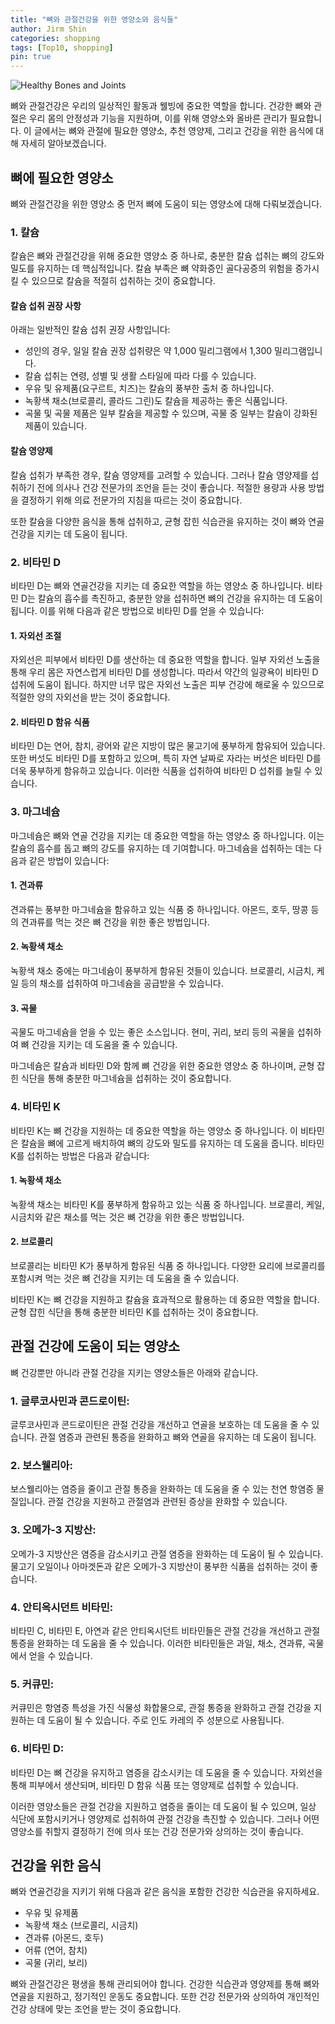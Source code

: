 ```yaml
---
title: "뼈와 관절건강을 위한 영양소와 음식들"
author: Jirm Shin
categories: shopping
tags: [Top10, shopping]
pin: true
---
```


![Healthy Bones and Joints](https://source.unsplash.com/1600x900/?bone-joint-health)

뼈와 관절건강은 우리의 일상적인 활동과 웰빙에 중요한 역할을 합니다. 건강한 뼈와 관절은 우리 몸의 안정성과 기능을 지원하며, 이를 위해 영양소와 올바른 관리가 필요합니다. 이 글에서는 뼈와 관절에 필요한 영양소, 추천 영양제, 그리고 건강을 위한 음식에 대해 자세히 알아보겠습니다.

## 뼈에 필요한 영양소

뼈와 관절건강을 위한 영양소 중 먼저 뼈에 도움이 되는 영양소에 대해 다뤄보겠습니다.

### 1. 칼슘

칼슘은 뼈와 관절건강을 위해 중요한 영양소 중 하나로, 충분한 칼슘 섭취는 뼈의 강도와 밀도를 유지하는 데 핵심적입니다. 칼슘 부족은 뼈 약화증인 골다공증의 위험을 증가시킬 수 있으므로 칼슘을 적절히 섭취하는 것이 중요합니다.

#### 칼슘 섭취 권장 사항

아래는 일반적인 칼슘 섭취 권장 사항입니다:

- 성인의 경우, 일일 칼슘 권장 섭취량은 약 1,000 밀리그램에서 1,300 밀리그램입니다.
- 칼슘 섭취는 연령, 성별 및 생활 스타일에 따라 다를 수 있습니다.
- 우유 및 유제품(요구르트, 치즈)는 칼슘의 풍부한 출처 중 하나입니다.
- 녹황색 채소(브로콜리, 콜라드 그린)도 칼슘을 제공하는 좋은 식품입니다.
- 곡물 및 곡물 제품은 일부 칼슘을 제공할 수 있으며, 곡물 중 일부는 칼슘이 강화된 제품이 있습니다.

#### 칼슘 영양제

칼슘 섭취가 부족한 경우, 칼슘 영양제를 고려할 수 있습니다. 그러나 칼슘 영양제를 섭취하기 전에 의사나 건강 전문가의 조언을 듣는 것이 좋습니다. 적절한 용량과 사용 방법을 결정하기 위해 의료 전문가의 지침을 따르는 것이 중요합니다.

또한 칼슘을 다양한 음식을 통해 섭취하고, 균형 잡힌 식습관을 유지하는 것이 뼈와 연골건강을 지키는 데 도움이 됩니다.

### 2. 비타민 D

비타민 D는 뼈와 연골건강을 지키는 데 중요한 역할을 하는 영양소 중 하나입니다. 비타민 D는 칼슘의 흡수를 촉진하고, 충분한 양을 섭취하면 뼈의 건강을 유지하는 데 도움이 됩니다. 이를 위해 다음과 같은 방법으로 비타민 D를 얻을 수 있습니다:

#### 1. 자외선 조절

자외선은 피부에서 비타민 D를 생산하는 데 중요한 역할을 합니다. 일부 자외선 노출을 통해 우리 몸은 자연스럽게 비타민 D를 생성합니다. 따라서 약간의 일광욕이 비타민 D 섭취에 도움이 됩니다. 하지만 너무 많은 자외선 노출은 피부 건강에 해로울 수 있으므로 적절한 양의 자외선을 받는 것이 중요합니다.

#### 2. 비타민 D 함유 식품

비타민 D는 연어, 참치, 광어와 같은 지방이 많은 물고기에 풍부하게 함유되어 있습니다. 또한 버섯도 비타민 D를 포함하고 있으며, 특히 자연 날짜로 자라는 버섯은 비타민 D를 더욱 풍부하게 함유하고 있습니다. 이러한 식품을 섭취하여 비타민 D 섭취를 늘릴 수 있습니다.

### 3. 마그네슘

마그네슘은 뼈와 연골 건강을 지키는 데 중요한 역할을 하는 영양소 중 하나입니다. 이는 칼슘의 흡수를 돕고 뼈의 강도를 유지하는 데 기여합니다. 마그네슘을 섭취하는 데는 다음과 같은 방법이 있습니다:

#### 1. 견과류

견과류는 풍부한 마그네슘을 함유하고 있는 식품 중 하나입니다. 아몬드, 호두, 땅콩 등의 견과류를 먹는 것은 뼈 건강을 위한 좋은 방법입니다.

#### 2. 녹황색 채소

녹황색 채소 중에는 마그네슘이 풍부하게 함유된 것들이 있습니다. 브로콜리, 시금치, 케일 등의 채소를 섭취하여 마그네슘을 공급받을 수 있습니다.

#### 3. 곡물

곡물도 마그네슘을 얻을 수 있는 좋은 소스입니다. 현미, 귀리, 보리 등의 곡물을 섭취하여 뼈 건강을 지키는 데 도움을 줄 수 있습니다.

마그네슘은 칼슘과 비타민 D와 함께 뼈 건강을 위한 중요한 영양소 중 하나이며, 균형 잡힌 식단을 통해 충분한 마그네슘을 섭취하는 것이 중요합니다.

### 4. 비타민 K

비타민 K는 뼈 건강을 지원하는 데 중요한 역할을 하는 영양소 중 하나입니다. 이 비타민은 칼슘을 뼈에 고르게 배치하여 뼈의 강도와 밀도를 유지하는 데 도움을 줍니다. 비타민 K를 섭취하는 방법은 다음과 같습니다:

#### 1. 녹황색 채소

녹황색 채소는 비타민 K를 풍부하게 함유하고 있는 식품 중 하나입니다. 브로콜리, 케일, 시금치와 같은 채소를 먹는 것은 뼈 건강을 위한 좋은 방법입니다.

#### 2. 브로콜리

브로콜리는 비타민 K가 풍부하게 함유된 식품 중 하나입니다. 다양한 요리에 브로콜리를 포함시켜 먹는 것은 뼈 건강을 지키는 데 도움을 줄 수 있습니다.

비타민 K는 뼈 건강을 지원하고 칼슘을 효과적으로 활용하는 데 중요한 역할을 합니다. 균형 잡힌 식단을 통해 충분한 비타민 K를 섭취하는 것이 중요합니다.

## 관절 건강에 도움이 되는 영양소

뼈 건강뿐만 아니라 관절 건강을 지키는 영양소들은 아래와 같습니다.  

### 1. 글루코사민과 콘드로이틴: 

글루코사민과 콘드로이틴은 관절 건강을 개선하고 연골을 보호하는 데 도움을 줄 수 있습니다. 관절 염증과 관련된 통증을 완화하고 뼈와 연골을 유지하는 데 도움이 됩니다.

### 2. 보스웰리아: 

보스웰리아는 염증을 줄이고 관절 통증을 완화하는 데 도움을 줄 수 있는 천연 항염증 물질입니다. 관절 건강을 지원하고 관절염과 관련된 증상을 완화할 수 있습니다.

### 3. 오메가-3 지방산: 

오메가-3 지방산은 염증을 감소시키고 관절 염증을 완화하는 데 도움이 될 수 있습니다. 물고기 오일이나 아마겟돈과 같은 오메가-3 지방산이 풍부한 식품을 섭취하는 것이 좋습니다.

### 4. 안티옥시던트 비타민:
비타민 C, 비타민 E, 아연과 같은 안티옥시던트 비타민들은 관절 건강을 개선하고 관절 통증을 완화하는 데 도움을 줄 수 있습니다. 이러한 비타민들은 과일, 채소, 견과류, 곡물에서 얻을 수 있습니다.

### 5. 커큐민: 
커큐민은 항염증 특성을 가진 식물성 화합물으로, 관절 통증을 완화하고 관절 건강을 지원하는 데 도움이 될 수 있습니다. 주로 인도 카레의 주 성분으로 사용됩니다.

### 6. 비타민 D: 
비타민 D는 뼈 건강을 유지하고 염증을 감소시키는 데 도움을 줄 수 있습니다. 자외선을 통해 피부에서 생산되며, 비타민 D 함유 식품 또는 영양제로 섭취할 수 있습니다.

이러한 영양소들은 관절 건강을 지원하고 염증을 줄이는 데 도움이 될 수 있으며, 일상 식단에 포함시키거나 영양제로 섭취하여 관절 건강을 촉진할 수 있습니다. 그러나 어떤 영양소를 취할지 결정하기 전에 의사 또는 건강 전문가와 상의하는 것이 좋습니다.

## 건강을 위한 음식

뼈와 연골건강을 지키기 위해 다음과 같은 음식을 포함한 건강한 식습관을 유지하세요.

- 우유 및 유제품
- 녹황색 채소 (브로콜리, 시금치)
- 견과류 (아몬드, 호두)
- 어류 (연어, 참치)
- 곡물 (귀리, 보리)

뼈와 관절건강은 평생을 통해 관리되어야 합니다. 건강한 식습관과 영양제를 통해 뼈와 연골을 지원하고, 정기적인 운동도 중요합니다. 또한 건강 전문가와 상의하여 개인적인 건강 상태에 맞는 조언을 받는 것이 중요합니다.

